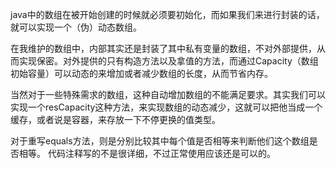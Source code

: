   java中的数组在被开始创建的时候就必须要初始化，而如果我们来进行封装的话，就可以实现一个（伪）动态数组。
  
  在我维护的数组中，内部其实还是封装了其中私有变量的数组，不对外部提供，从而实现保密。对外提供的只有构造方法以及拿值的方法，而通过Capacity（数组初始容量）可以动态的来增加或者减少数组的长度，从而节省内存。
  
  当然对于一些特殊需求的数组，这种自动增加数组的不能满足要求。其实我们可以实现一个resCapacity这种方法，来实现数组的动态减少，这就可以把他当成一个缓存，或者说是容器，来存放一下不停更换的值类型。
  
 对于重写equals方法，则是分别比较其中每个值是否相等来判断他们这个数组是否相等。
 代码注释写的不是很详细，不过正常使用应该还是可以的。

  
